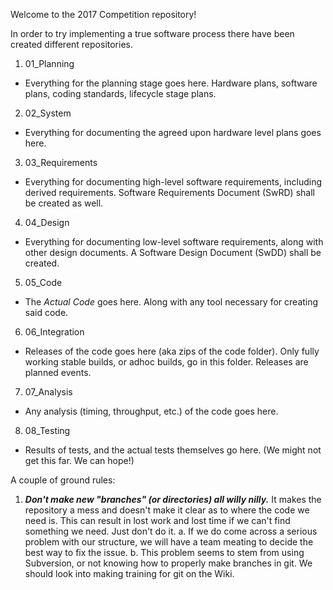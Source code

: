 Welcome to the 2017 Competition repository!

In order to try implementing a true software process there have been created different repositories. 

1. 01_Planning 
  * Everything for the planning stage goes here. Hardware plans, software plans, coding standards, lifecycle stage plans. 
2. 02_System
  * Everything for documenting the agreed upon hardware level plans goes here.
3. 03_Requirements
  * Everything for documenting high-level software requirements, including derived requirements. Software Requirements Document (SwRD) shall be created as well.
4. 04_Design
  * Everything for documenting low-level software requirements, along with other design documents. A Software Design Document (SwDD) shall be created.
5. 05_Code
  * The *Actual Code* goes here. Along with any tool necessary for creating said code. 
6. 06_Integration
  * Releases of the code goes here (aka zips of the code folder). Only fully working stable builds, or adhoc builds, go in this folder. Releases are planned events. 
7. 07_Analysis
  * Any analysis (timing, throughput, etc.) of the code goes here. 
8. 08_Testing
  * Results of tests, and the actual tests themselves go here. (We might not get this far. We can hope!)


A couple of ground rules: 

1. ***Don't make new "branches" (or directories) all willy nilly.*** It makes the repository a mess and doesn't make it clear as to where the code we need is. This can result in lost work and lost time if we can't find something we need. Just don't do it. 
  a. If we do come across a serious problem with our structure, we will have a team meating to decide the best way to fix the issue.
  b. This problem seems to stem from using Subversion, or not knowing how to properly make branches in git. We should look into making training for git on the Wiki.


